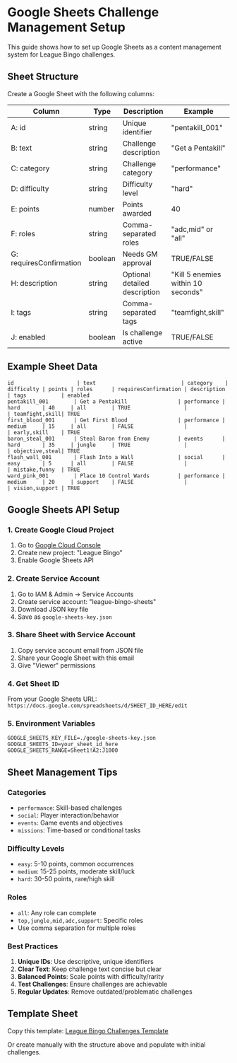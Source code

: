 # Google Sheets Challenge Management Setup

This guide shows how to set up Google Sheets as a content management system for League Bingo challenges.

## Sheet Structure

Create a Google Sheet with the following columns:

| Column | Type | Description | Example |
|--------|------|-------------|---------|
| A: id | string | Unique identifier | "pentakill_001" |
| B: text | string | Challenge description | "Get a Pentakill" |
| C: category | string | Challenge category | "performance" |
| D: difficulty | string | Difficulty level | "hard" |
| E: points | number | Points awarded | 40 |
| F: roles | string | Comma-separated roles | "adc,mid" or "all" |
| G: requiresConfirmation | boolean | Needs GM approval | TRUE/FALSE |
| H: description | string | Optional detailed description | "Kill 5 enemies within 10 seconds" |
| I: tags | string | Comma-separated tags | "teamfight,skill" |
| J: enabled | boolean | Is challenge active | TRUE/FALSE |

## Example Sheet Data

```
id                    | text                           | category    | difficulty | points | roles      | requiresConfirmation | description | tags           | enabled
pentakill_001        | Get a Pentakill                | performance | hard       | 40     | all        | TRUE                 |             | teamfight,skill| TRUE
first_blood_001      | Get First Blood                | performance | medium     | 15     | all        | FALSE                |             | early,skill    | TRUE
baron_steal_001      | Steal Baron from Enemy         | events      | hard       | 35     | jungle     | TRUE                 |             | objective,steal| TRUE
flash_wall_001       | Flash Into a Wall              | social      | easy       | 5      | all        | FALSE                |             | mistake,funny  | TRUE
ward_pink_001        | Place 10 Control Wards         | performance | medium     | 20     | support    | FALSE                |             | vision,support | TRUE
```

## Google Sheets API Setup

### 1. Create Google Cloud Project
1. Go to [Google Cloud Console](https://console.cloud.google.com/)
2. Create new project: "League Bingo"
3. Enable Google Sheets API

### 2. Create Service Account
1. Go to IAM & Admin → Service Accounts
2. Create service account: "league-bingo-sheets"
3. Download JSON key file
4. Save as `google-sheets-key.json`

### 3. Share Sheet with Service Account
1. Copy service account email from JSON file
2. Share your Google Sheet with this email
3. Give "Viewer" permissions

### 4. Get Sheet ID
From your Google Sheets URL:
`https://docs.google.com/spreadsheets/d/SHEET_ID_HERE/edit`

### 5. Environment Variables
```env
GOOGLE_SHEETS_KEY_FILE=./google-sheets-key.json
GOOGLE_SHEETS_ID=your_sheet_id_here
GOOGLE_SHEETS_RANGE=Sheet1!A2:J1000
```

## Sheet Management Tips

### Categories
- `performance`: Skill-based challenges
- `social`: Player interaction/behavior
- `events`: Game events and objectives
- `missions`: Time-based or conditional tasks

### Difficulty Levels
- `easy`: 5-10 points, common occurrences
- `medium`: 15-25 points, moderate skill/luck
- `hard`: 30-50 points, rare/high skill

### Roles
- `all`: Any role can complete
- `top,jungle,mid,adc,support`: Specific roles
- Use comma separation for multiple roles

### Best Practices
1. **Unique IDs**: Use descriptive, unique identifiers
2. **Clear Text**: Keep challenge text concise but clear
3. **Balanced Points**: Scale points with difficulty/rarity
4. **Test Challenges**: Ensure challenges are achievable
5. **Regular Updates**: Remove outdated/problematic challenges

## Template Sheet

Copy this template: [League Bingo Challenges Template](https://docs.google.com/spreadsheets/d/TEMPLATE_ID/copy)

Or create manually with the structure above and populate with initial challenges.